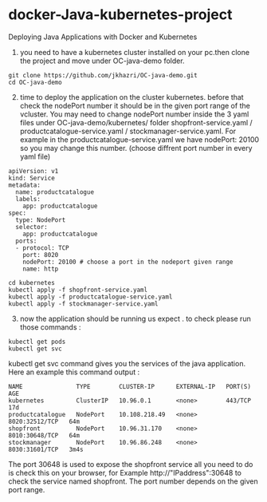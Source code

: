 # docker-Java-kubernetes-project
Deploying Java Applications with Docker and Kubernetes
1. you need to have a kubernetes cluster installed on your pc.then clone the project and move under OC-java-demo folder.
```
git clone https://github.com/jkhazri/OC-java-demo.git
cd OC-java-demo
```

2. time to deploy the application on the cluster kubernetes. before that check the nodePort number it should be in the given port range of the vcluster.
You may need to change nodePort number inside the 3 yaml files under OC-java-demo/kubernetes/ folder shopfront-service.yaml / productcatalogue-service.yaml / stockmanager-service.yaml.
For example in the productcatalogue-service.yaml we have nodePort: 20100 so you may change this number. (choose diffrent port number in every yaml file)

```
apiVersion: v1
kind: Service
metadata:
  name: productcatalogue
  labels:
    app: productcatalogue
spec:
  type: NodePort
  selector:
    app: productcatalogue
  ports:
  - protocol: TCP
    port: 8020
    nodePort: 20100 # choose a port in the nodeport given range
    name: http
```

```
cd kubernetes
kubectl apply -f shopfront-service.yaml
kubectl apply -f productcatalogue-service.yaml
kubectl apply -f stockmanager-service.yaml

```
3. now the application should be running us expect . to check please run those commands :
```
kubectl get pods
kubectl get svc
```
kubectl get svc command gives you the services of the java application. Here an example this command output : 

```
NAME               TYPE        CLUSTER-IP      EXTERNAL-IP   PORT(S)          AGE
kubernetes         ClusterIP   10.96.0.1       <none>        443/TCP          17d
productcatalogue   NodePort    10.108.218.49   <none>        8020:32512/TCP   64m
shopfront          NodePort    10.96.31.170    <none>        8010:30648/TCP   64m
stockmanager       NodePort    10.96.86.248    <none>        8030:31601/TCP   3m4s
```

The port 30648 is used to expose the shopfront service all you need  to do is check this on your browser, for Example http://"IPaddress":30648 to check the service named shopfront.
The port number depends on the given port range.
